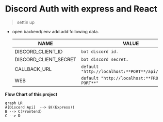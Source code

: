 # Discord Auth with express and React

> settin up

- open backend/.env add add following data.

  | NAME                  | VALUE                                              |
  | --------------------- | -------------------------------------------------- |
  | DISCORD_CLIENT_ID     | `bot discord id.`                                  |
  | DISCORD_CLIENT_SECRET | `bot discord secret.`                              |
  | CALLBACK_URL          | `default "http://localhost:**PORT**/api/callback"` |
  | WEB                   | `default "http://localhost:**FRONTEND PORT**"`     |

**Flow Chart of this project**

```mermaid
graph LR
A[Discord Api]  --> B((Express))
B --> C(Frontend)
C --> D
```
